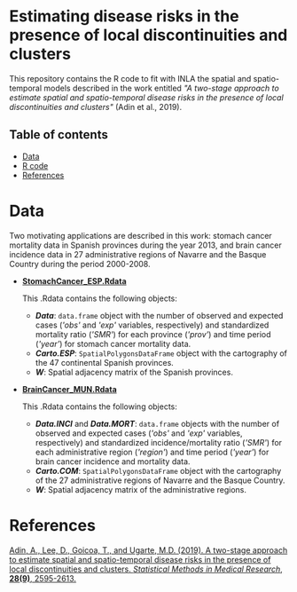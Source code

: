 # Estimating disease risks in the presence of local discontinuities and clusters
This repository contains the R code to fit with INLA the spatial and spatio-temporal models described in the work entitled _"A two-stage approach to estimate spatial and spatio-temporal disease risks in the presence of local discontinuities and clusters"_ (Adin et al., 2019).


## Table of contents

- [Data](#Data)
- [R code](#R-code)
- [References](#References)


# Data
Two motivating applications are described in this work: stomach cancer mortality data in Spanish provinces during the year 2013, and brain cancer incidence data in 27 administrative regions of Navarre and
the Basque Country during the period 2000-2008.

- [**StomachCancer_ESP.Rdata**](https://github.com/spatialstatisticsupna/Discontinuities_and_Clusters_article/blob/master/data/StomachCancer_ESP.Rdata)
  
  This .Rdata contains the following objects:
	- **_Data_**: `data.frame` object with the number of observed and expected cases (_'obs'_ and _'exp'_ variables, respectively) and standardized mortality ratio (_'SMR'_) for each province (_'prov'_) and time period (_'year'_) for stomach cancer mortality data.
	- **_Carto.ESP_**: `SpatialPolygonsDataFrame` object with the cartography of the 47 continental Spanish provinces.
	- **_W_**: Spatial adjacency matrix of the Spanish provinces.


- [**BrainCancer_MUN.Rdata**](https://github.com/spatialstatisticsupna/Discontinuities_and_Clusters_article/blob/master/data/BrainCancer_MUN.Rdata)
  
  This .Rdata contains the following objects:
	- **_Data.INCI_** and **_Data.MORT_**: `data.frame` objects with the number of observed and expected cases (_'obs'_ and _'exp'_ variables, respectively) and standardized incidence/mortality ratio (_'SMR'_) for each administrative region (_'region'_) and time period (_'year'_) for brain cancer incidence and mortality data.
	- **_Carto.COM_**: `SpatialPolygonsDataFrame` object with the cartography of the 27 administrative regions of Navarre and the Basque Country.
	- **_W_**: Spatial adjacency matrix of the administrative regions.



# References
[Adin, A., Lee, D., Goicoa, T., and Ugarte, M.D. (2019). A two-stage approach to estimate spatial and spatio-temporal disease risks in the presence of local discontinuities and clusters. _Statistical Methods in Medical Research_, __28(9)__, 2595-2613.](https://doi.org/10.1177/0962280218767975)
